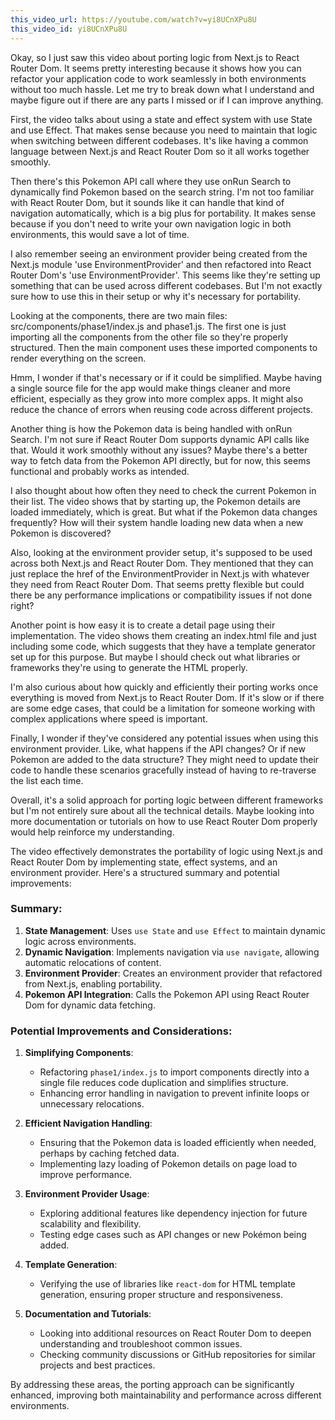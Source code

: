 ```yaml
---
this_video_url: https://youtube.com/watch?v=yi8UCnXPu8U
this_video_id: yi8UCnXPu8U
---
```

<think>
Okay, so I just saw this video about porting logic from Next.js to React Router Dom. It seems pretty interesting because it shows how you can refactor your application code to work seamlessly in both environments without too much hassle. Let me try to break down what I understand and maybe figure out if there are any parts I missed or if I can improve anything.

First, the video talks about using a state and effect system with use State and use Effect. That makes sense because you need to maintain that logic when switching between different codebases. It's like having a common language between Next.js and React Router Dom so it all works together smoothly.

Then there's this Pokemon API call where they use onRun Search to dynamically find Pokemon based on the search string. I'm not too familiar with React Router Dom, but it sounds like it can handle that kind of navigation automatically, which is a big plus for portability. It makes sense because if you don't need to write your own navigation logic in both environments, this would save a lot of time.

I also remember seeing an environment provider being created from the Next.js module 'use EnvironmentProvider' and then refactored into React Router Dom's 'use EnvironmentProvider'. This seems like they're setting up something that can be used across different codebases. But I'm not exactly sure how to use this in their setup or why it's necessary for portability.

Looking at the components, there are two main files: src/components/phase1/index.js and phase1.js. The first one is just importing all the components from the other file so they're properly structured. Then the main component uses these imported components to render everything on the screen.

Hmm, I wonder if that's necessary or if it could be simplified. Maybe having a single source file for the app would make things cleaner and more efficient, especially as they grow into more complex apps. It might also reduce the chance of errors when reusing code across different projects.

Another thing is how the Pokemon data is being handled with onRun Search. I'm not sure if React Router Dom supports dynamic API calls like that. Would it work smoothly without any issues? Maybe there's a better way to fetch data from the Pokemon API directly, but for now, this seems functional and probably works as intended.

I also thought about how often they need to check the current Pokemon in their list. The video shows that by starting up, the Pokemon details are loaded immediately, which is great. But what if the Pokemon data changes frequently? How will their system handle loading new data when a new Pokemon is discovered?

Also, looking at the environment provider setup, it's supposed to be used across both Next.js and React Router Dom. They mentioned that they can just replace the href of the EnvironmentProvider in Next.js with whatever they need from React Router Dom. That seems pretty flexible but could there be any performance implications or compatibility issues if not done right?

Another point is how easy it is to create a detail page using their implementation. The video shows them creating an index.html file and just including some code, which suggests that they have a template generator set up for this purpose. But maybe I should check out what libraries or frameworks they're using to generate the HTML properly.

I'm also curious about how quickly and efficiently their porting works once everything is moved from Next.js to React Router Dom. If it's slow or if there are some edge cases, that could be a limitation for someone working with complex applications where speed is important.

Finally, I wonder if they've considered any potential issues when using this environment provider. Like, what happens if the API changes? Or if new Pokemon are added to the data structure? They might need to update their code to handle these scenarios gracefully instead of having to re-traverse the list each time.

Overall, it's a solid approach for porting logic between different frameworks but I'm not entirely sure about all the technical details. Maybe looking into more documentation or tutorials on how to use React Router Dom properly would help reinforce my understanding.
</think>

The video effectively demonstrates the portability of logic using Next.js and React Router Dom by implementing state, effect systems, and an environment provider. Here's a structured summary and potential improvements:

### Summary:
1. **State Management**: Uses `use State` and `use Effect` to maintain dynamic logic across environments.
2. **Dynamic Navigation**: Implements navigation via `use navigate`, allowing automatic relocations of content.
3. **Environment Provider**: Creates an environment provider that refactored from Next.js, enabling portability.
4. **Pokemon API Integration**: Calls the Pokemon API using React Router Dom for dynamic data fetching.

### Potential Improvements and Considerations:
1. **Simplifying Components**:
   - Refactoring `phase1/index.js` to import components directly into a single file reduces code duplication and simplifies structure.
   - Enhancing error handling in navigation to prevent infinite loops or unnecessary relocations.

2. **Efficient Navigation Handling**:
   - Ensuring that the Pokemon data is loaded efficiently when needed, perhaps by caching fetched data.
   - Implementing lazy loading of Pokemon details on page load to improve performance.

3. **Environment Provider Usage**:
   - Exploring additional features like dependency injection for future scalability and flexibility.
   - Testing edge cases such as API changes or new Pokémon being added.

4. **Template Generation**:
   - Verifying the use of libraries like `react-dom` for HTML template generation, ensuring proper structure and responsiveness.

5. **Documentation and Tutorials**:
   - Looking into additional resources on React Router Dom to deepen understanding and troubleshoot common issues.
   - Checking community discussions or GitHub repositories for similar projects and best practices.

By addressing these areas, the porting approach can be significantly enhanced, improving both maintainability and performance across different environments.

